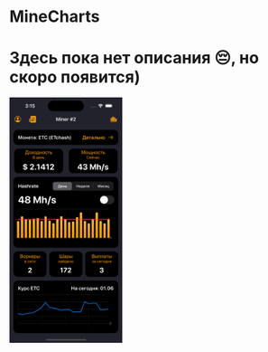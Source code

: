 # MineCharts

# Здесь пока нет описания 😔, но скоро появится)

<html>
 <body>
  <p>
    <img src="screenshots/1.png" width="200">
  </p>
 </body>
</html>

